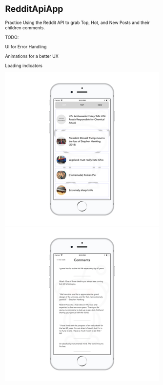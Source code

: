 # RedditApiApp

Practice Using the Reddit API to grab Top, Hot, and New Posts and their children comments.


TODO: 

UI for Error Handling

Animations for a better UX

Loading indicators

![alt text](screenshots/RedditAPIScreenshot2.png)
![alt text](screenshots/RedditAPIScreenshot1.png)
